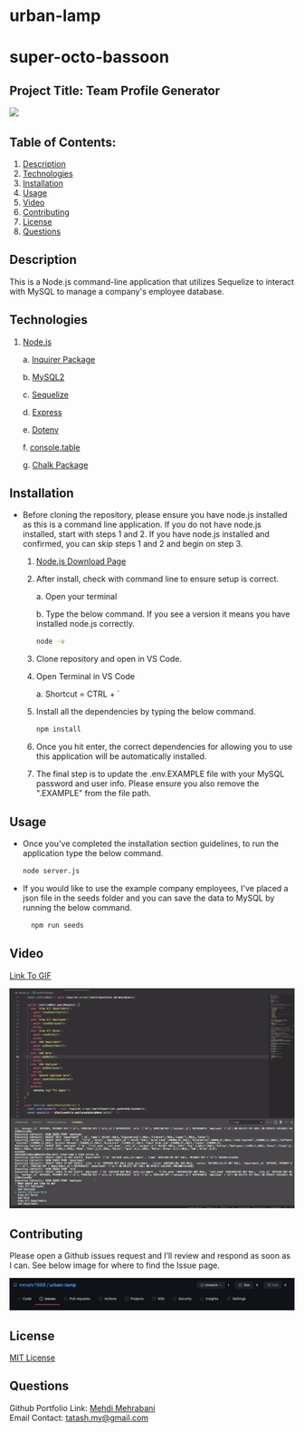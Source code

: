 # urban-lamp

# super-octo-bassoon

## Project Title: Team Profile Generator

<a href="https://choosealicense.com/licenses/mit" target="_blank"><img src="https://img.shields.io/badge/License-MIT-yellow.svg" /></a>

## Table of Contents:

1. [Description](#description)
1. [Technologies](#technologies)
1. [Installation](#installation)
1. [Usage](#usage)
1. [Video](#video)
1. [Contributing](#contributing)
1. [License](#license)
1. [Questions](#questions)

## Description

This is a Node.js command-line application that utilizes Sequelize to interact with MySQL to manage a company's employee database.

## Technologies

1. [Node.js](https://www.npmjs.com/package/inquirer)

   a. [Inquirer Package](https://www.npmjs.com/package/inquirer)

   b. [MySQL2](https://www.npmjs.com/package/mysql2)

   c. [Sequelize](https://www.npmjs.com/package/sequelize)

   d. [Express](https://www.npmjs.com/package/express)

   e. [Dotenv](https://www.npmjs.com/package/dotenv)

   f. [console.table](https://www.npmjs.com/package/console.table)

   g. [Chalk Package](https://www.npmjs.com/package/chalk)

## Installation

- Before cloning the repository, please ensure you have node.js installed as this is a command line application. If you do not have node.js installed, start with steps 1 and 2. If you have node.js installed and confirmed, you can skip steps 1 and 2 and begin on step 3.

  1.  [Node.js Download Page](https://nodejs.org/en/download/)

  2.  After install, check with command line to ensure setup is correct.

      a. Open your terminal

      b. Type the below command. If you see a version it means you have installed node.js correctly.

      ```bash
      node -v
      ```

  3.  Clone repository and open in VS Code.

  4.  Open Terminal in VS Code

      a. Shortcut = CTRL + `

  5.  Install all the dependencies by typing the below command.

      ```bash
      npm install
      ```

  6.  Once you hit enter, the correct dependencies for allowing you to use this application will be automatically installed.

  7.  The final step is to update the .env.EXAMPLE file with your MySQL password and user info. Please ensure you also remove the ".EXAMPLE" from the file path.

## Usage

- Once you've completed the installation section guidelines, to run the application type the below command.

  ```bash
  node server.js
  ```

- If you would like to use the example company employees, I've placed a json file in the seeds folder and you can save the data to MySQL by running the below command.

  ```bash
    npm run seeds
  ```

## Video

[Link To GIF ](https://github.com/mmehr1988/urban-lamp/blob/main/gif/employee-tracker.gif)

![alt text](./gif/employee-tracker.gif)

## Contributing

Please open a Github issues request and I’ll review and respond as soon as I can. See below image for where to find the Issue page.

![alt text](./img/contribute-img.png)

## License

<a href="https://choosealicense.com/licenses/mit" target="_blank">MIT License</a>

## Questions

Github Portfolio Link: [Mehdi Mehrabani](https://github.com/mmehr1988)<br>
Email Contact: tatash.my@gmail.com
